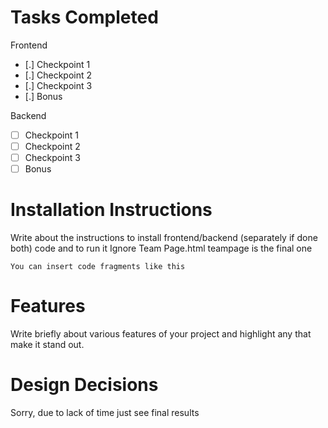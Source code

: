 # Tasks Completed

Frontend
- [.] Checkpoint 1
- [.] Checkpoint 2
- [.] Checkpoint 3
- [.] Bonus

Backend
- [ ] Checkpoint 1
- [ ] Checkpoint 2
- [ ] Checkpoint 3
- [ ] Bonus

# Installation Instructions 

Write about the instructions to install frontend/backend (separately if done both) code and to run it
Ignore Team Page.html teampage is the final one
```
You can insert code fragments like this
```

# Features

Write briefly about various features of your project and highlight any that make it stand out.

# Design Decisions 

Sorry, due to lack of time just see final results
